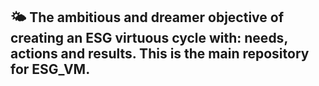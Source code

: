 ## 🌤️ The ambitious and dreamer objective of creating an ESG virtuous cycle with: needs, actions and results. This is the main repository for ESG_VM.
